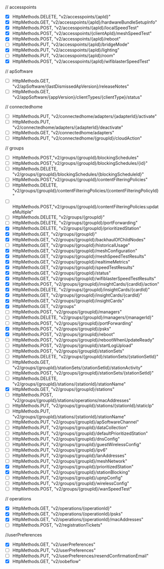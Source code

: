 // accesspoints
- [x] HttpMethods.DELETE, "v2/accesspoints/{apId}"
- [x] HttpMethods.GET, "v2/accesspoints/{apId}/hardwareBundleSetupInfo"
- [x] HttpMethods.POST, "v2/accesspoints/{apId}/localSpeedTest"
- [x] HttpMethods.POST, "v2/accesspoints/{clientApId}/meshSpeedTest"
- [x] HttpMethods.POST, "v2/accesspoints/{apId}/reboot"
- [ ] HttpMethods.PUT, "v2/accesspoints/{apId}/bridgeMode"
- [x] HttpMethods.PUT, "v2/accesspoints/{apId}/lighting"
- [ ] HttpMethods.PUT, "v2/accesspoints/{apId}/room"
- [x] HttpMethods.POST, "v2/accesspoints/{apId}/wifiblasterSpeedTest"

// apSoftware
- [ ] HttpMethods.GET, "v2/apSoftware/{lastDismissedApVersion}/releaseNotes"
- [ ] HttpMethods.GET, "v2/appSoftware/{appVersion}/clientTypes/{clientType}/status"

// connectedhome
- [ ] HttpMethods.PUT, "v2/connectedhome/adapters/{adapterId}/activate"
- [ ] HttpMethods.PUT, "v2/connectedhome/adapters/{adapterId}/deactivate"
- [ ] HttpMethods.GET, "v2/connectedhome/adapters"
- [ ] HttpMethods.PUT, "v2/connectedhome/{groupId}/cloudAction"

// groups
- [ ] HttpMethods.POST,"v2/groups/{groupId}/blockingSchedules"
- [ ] HttpMethods.POST,"v2/groups/{groupId}/blockingSchedules/{id}"
- [ ] HttpMethods.DELETE, "v2/groups/{groupId}/blockingSchedules/{blockingScheduleId}"
- [ ] HttpMethods.POST,"v2/groups/{groupId}/contentFilteringPolicies"
- [ ] HttpMethods.DELETE, "v2/groups/{groupId}/contentFilteringPolicies/{contentFilteringPolicyId}"
- [ ] HttpMethods.POST,"v2/groups/{groupId}/contentFilteringPolicies:updateMultiple"
- [ ] HttpMethods.DELETE, "v2/groups/{groupId}"
- [ ] HttpMethods.DELETE, "v2/groups/{groupId}/portForwarding"
- [x] HttpMethods.DELETE, "v2/groups/{groupId}/prioritizedStation"
- [x] HttpMethods.GET, "v2/groups/{groupId}"
- [x] HttpMethods.GET, "v2/groups/{groupId}/backhaulOfChildNodes"
- [ ] HttpMethods.GET, "v2/groups/{groupId}/historicalUsage"
- [x] HttpMethods.GET, "v2/groups/{groupId}/meshConfiguration"
- [x] HttpMethods.GET, "v2/groups/{groupId}/meshSpeedTestResults"
- [x] HttpMethods.GET, "v2/groups/{groupId}/realtimeMetrics"
- [x] HttpMethods.GET, "v2/groups/{groupId}/speedTestResults"
- [x] HttpMethods.GET, "v2/groups/{groupId}/status"
- [x] HttpMethods.GET, "v2/groups/{groupId}/wifiblasterSpeedTestResults"
- [x] HttpMethods.POST, "v2/groups/{groupId}/insightCards/{cardId}/action"
- [x] HttpMethods.DELETE, "v2/groups/{groupId}/insightCards/{cardId}"
- [x] HttpMethods.GET, "v2/groups/{groupId}/insightCards/{cardId}"
- [x] HttpMethods.GET, "v2/groups/{groupId}/insightCards"
- [x] HttpMethods.GET, "v2/groups"
- [ ] HttpMethods.POST, "v2/groups/{groupId}/managers"
- [ ] HttpMethods.DELETE, "v2/groups/{groupId}/managers/{managerId}"
- [ ] HttpMethods.POST, "v2/groups/{groupId}/portForwarding"
- [x] HttpMethods.POST, "v2/groups/{groupId}/psks"
- [x] HttpMethods.POST, "v2/groups/{groupId}/reboot"
- [ ] HttpMethods.POST, "v2/groups/{groupId}/rebootWhenUpdateReady"
- [ ] HttpMethods.POST, "v2/groups/{groupId}/startLogUpload"
- [ ] HttpMethods.POST, "v2/groups/{groupId}/stationSets"
- [ ] HttpMethods.DELETE, "v2/groups/{groupId}/stationSets/{stationSetId}"
- [ ] HttpMethods.GET, "v2/groups/{groupId}/stationSets/{stationSetId}/stationActivity"
- [ ] HttpMethods.POST, "v2/groups/{groupId}/stationSets/{stationSetId}"
- [ ] HttpMethods.DELETE, "v2/groups/{groupId}/stations/{stationId}/stationName"
- [x] HttpMethods.GET, "v2/groups/{groupId}/stations"
- [ ] HttpMethods.POST, "v2/groups/{groupId}/stations/operations/macAddresses"
- [ ] HttpMethods.PUT, "v2/groups/{groupId}/stations/{stationId}/staticIp"
- [ ] HttpMethods.PUT, "v2/groups/{groupId}/stations/{stationId}/stationName"
- [ ] HttpMethods.PUT, "v2/groups/{groupId}/apSoftwareChannel"
- [ ] HttpMethods.PUT, "v2/groups/{groupId}/dataCollection"
- [ ] HttpMethods.PUT, "v2/groups/{groupId}/defaultPrioritizedStation"
- [ ] HttpMethods.PUT, "v2/groups/{groupId}/dnsConfig"
- [ ] HttpMethods.PUT, "v2/groups/{groupId}/guestWirelessConfig"
- [ ] HttpMethods.PUT, "v2/groups/{groupId}/ipv6"
- [ ] HttpMethods.PUT, "v2/groups/{groupId}/lanAddresses"
- [ ] HttpMethods.PUT, "v2/groups/{groupId}/meshNetwork"
- [x] HttpMethods.PUT, "v2/groups/{groupId}/prioritizedStation"
- [x] HttpMethods.PUT, "v2/groups/{groupId}/stationBlocking"
- [ ] HttpMethods.PUT, "v2/groups/{groupId}/upnpConfig"
- [ ] HttpMethods.PUT, "v2/groups/{groupId}/wirelessConfig"
- [ ] HttpMethods.POST, "v2/groups/{groupId}/wanSpeedTest"

// operations
- [x] HttpMethods.GET, "v2/operations/{operationId}"
- [x] HttpMethods.GET, "v2/operations/{operationId}/psks"
- [x] HttpMethods.GET, "v2/operations/{operationId}/macAddresses"
- [ ] HttpMethods.POST, "v2/registrationTickets"

//userPreferences
- [x] HttpMethods.GET, "v2/userPreferences"
- [ ] HttpMethods.PUT, "v2/userPreferences"
- [ ] HttpMethods.PUT, "v2/userPreferences/resendConfirmationEmail"
- [x] HttpMethods.GET, "v2/oobeflow"